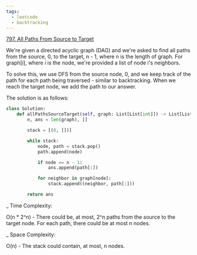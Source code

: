 ```yaml
---
tags:
  - leetcode
  - backtracking
---
```


<a href="https://leetcode.com/problems/all-paths-from-source-to-target/">
797. All Paths From Source to Target</a>

We're given a directed acyclic graph (DAG) and we're asked to find all paths
from the source, 0, to the target, n - 1, where n is the length of graph. For
graph[i], where i is the node, we're provided a list of node i's neighbors.

To solve this, we use DFS from the source node, 0, and we keep track of the path
for each path being traversed - similar to backtracking. When we reach the
target node, we add the path to our answer.

The solution is as follows:

```python
class Solution:
    def allPathsSourceTarget(self, graph: List[List[int]]) -> List[List[int]]:
        n, ans = len(graph), []

        stack = [(0, [])]

        while stack:
            node, path = stack.pop()
            path.append(node)

            if node == n - 1:
                ans.append(path[:])

            for neighbor in graph[node]:
                stack.append((neighbor, path[:]))

        return ans
```

\_ Time Complexity:

O(n \* 2^n) - There could be, at most, 2^n paths from the source to the target
node. For each path, there could be at most n nodes.

\_ Space Complexity:

O(n) - The stack could contain, at most, n nodes.
